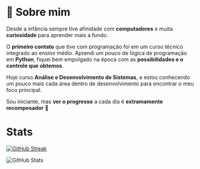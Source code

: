 # 👤 Sobre mim
Desde a infância sempre tive afinidade com **computadores** e muita **curiosidade** para aprender mais a fundo.

O **primeiro contato** que tive com programação foi em um curso técnico integrado ao ensino médio. Aprendi um pouco de lógica de programação em **Python**, fiquei bem empolgado na época com as **possibilidades e o controle que obtemos**.

Hoje curso **Análise e Desenvolvimento de Sistemas**, e estou conhecendo um pouco mais cada área dentro de desenvolvimento para encontrar o meu foco principal. 

Sou iniciante, mas **ver o progresso** a cada dia é **extramamente recompesador** 💪

# Stats
[![GitHub Streak](https://streak-stats.demolab.com/?user=pedropaiva8&theme=bear&background=000&border=30A3DC&dates=FFF)](https://git.io/streak-stats)

![GitHub Stats](https://github-readme-stats.vercel.app/api?username=pedropaiva8&theme=transparent&bg_color=000&border_color=30A3DC&show_icons=true&icon_color=30A3DC&title_color=E94D5F&text_color=FFF)






